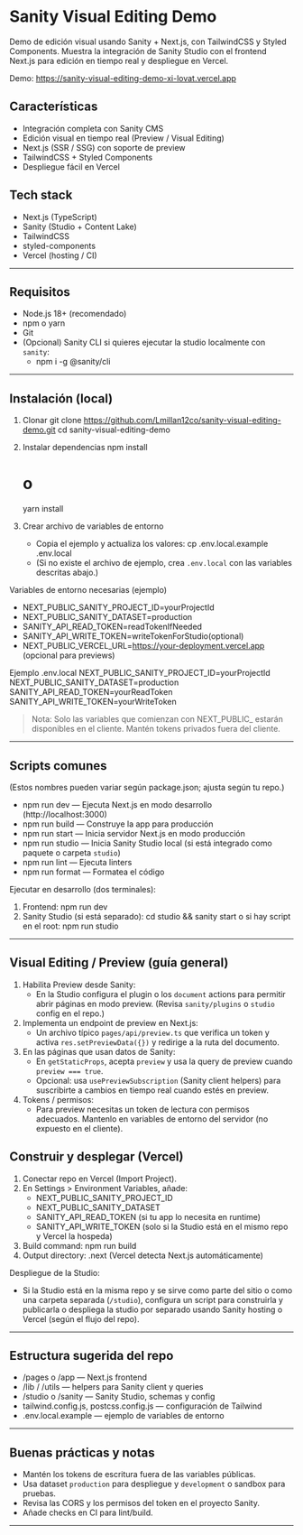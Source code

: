 # Sanity Visual Editing Demo

Demo de edición visual usando Sanity + Next.js, con TailwindCSS y Styled Components. Muestra la integración de Sanity Studio con el frontend Next.js para edición en tiempo real y despliegue en Vercel.

Demo: https://sanity-visual-editing-demo-xi-lovat.vercel.app

## Características
- Integración completa con Sanity CMS
- Edición visual en tiempo real (Preview / Visual Editing)
- Next.js (SSR / SSG) con soporte de preview
- TailwindCSS + Styled Components
- Despliegue fácil en Vercel

## Tech stack
- Next.js (TypeScript)
- Sanity (Studio + Content Lake)
- TailwindCSS
- styled-components
- Vercel (hosting / CI)

---

## Requisitos
- Node.js 18+ (recomendado)
- npm o yarn
- Git
- (Opcional) Sanity CLI si quieres ejecutar la studio localmente con `sanity`:
  - npm i -g @sanity/cli

---

## Instalación (local)

1. Clonar
   git clone https://github.com/Lmillan12co/sanity-visual-editing-demo.git
   cd sanity-visual-editing-demo

2. Instalar dependencias
   npm install
   # o
   yarn install

3. Crear archivo de variables de entorno
   - Copia el ejemplo y actualiza los valores:
     cp .env.local.example .env.local
   - (Si no existe el archivo de ejemplo, crea `.env.local` con las variables descritas abajo.)

Variables de entorno necesarias (ejemplo)
- NEXT_PUBLIC_SANITY_PROJECT_ID=yourProjectId
- NEXT_PUBLIC_SANITY_DATASET=production
- SANITY_API_READ_TOKEN=readTokenIfNeeded
- SANITY_API_WRITE_TOKEN=writeTokenForStudio(optional)
- NEXT_PUBLIC_VERCEL_URL=https://your-deployment.vercel.app (opcional para previews)

Ejemplo .env.local
NEXT_PUBLIC_SANITY_PROJECT_ID=yourProjectId
NEXT_PUBLIC_SANITY_DATASET=production
SANITY_API_READ_TOKEN=yourReadToken
SANITY_API_WRITE_TOKEN=yourWriteToken

> Nota: Solo las variables que comienzan con NEXT_PUBLIC_ estarán disponibles en el cliente. Mantén tokens privados fuera del cliente.

---

## Scripts comunes

(Estos nombres pueden variar según package.json; ajusta según tu repo.)

- npm run dev — Ejecuta Next.js en modo desarrollo (http://localhost:3000)
- npm run build — Construye la app para producción
- npm run start — Inicia servidor Next.js en modo producción
- npm run studio — Inicia Sanity Studio local (si está integrado como paquete o carpeta `studio`)
- npm run lint — Ejecuta linters
- npm run format — Formatea el código

Ejecutar en desarrollo (dos terminales):
1) Frontend:
   npm run dev
2) Sanity Studio (si está separado):
   cd studio && sanity start
o si hay script en el root:
   npm run studio

---

## Visual Editing / Preview (guía general)

1. Habilita Preview desde Sanity:
   - En la Studio configura el plugin o los `document` actions para permitir abrir páginas en modo preview. (Revisa `sanity/plugins` o `studio` config en el repo.)
2. Implementa un endpoint de preview en Next.js:
   - Un archivo típico `pages/api/preview.ts` que verifica un token y activa `res.setPreviewData({})` y redirige a la ruta del documento.
3. En las páginas que usan datos de Sanity:
   - En `getStaticProps`, acepta `preview` y usa la query de preview cuando `preview === true`.
   - Opcional: usa `usePreviewSubscription` (Sanity client helpers) para suscribirte a cambios en tiempo real cuando estés en preview.
4. Tokens / permisos:
   - Para preview necesitas un token de lectura con permisos adecuados. Mantenlo en variables de entorno del servidor (no expuesto en el cliente).


## Construir y desplegar (Vercel)

1. Conectar repo en Vercel (Import Project).
2. En Settings > Environment Variables, añade:
   - NEXT_PUBLIC_SANITY_PROJECT_ID
   - NEXT_PUBLIC_SANITY_DATASET
   - SANITY_API_READ_TOKEN (si tu app lo necesita en runtime)
   - SANITY_API_WRITE_TOKEN (solo si la Studio está en el mismo repo y Vercel la hospeda)
3. Build command: npm run build
4. Output directory: .next (Vercel detecta Next.js automáticamente)

Despliegue de la Studio:
- Si la Studio está en la misma repo y se sirve como parte del sitio o como una carpeta separada (`/studio`), configura un script para construirla y publicarla o despliega la studio por separado usando Sanity hosting o Vercel (según el flujo del repo).

---

## Estructura sugerida del repo
- /pages o /app — Next.js frontend
- /lib / /utils — helpers para Sanity client y queries
- /studio o /sanity — Sanity Studio, schemas y config
- tailwind.config.js, postcss.config.js — configuración de Tailwind
- .env.local.example — ejemplo de variables de entorno

---

## Buenas prácticas y notas
- Mantén los tokens de escritura fuera de las variables públicas.
- Usa dataset `production` para despliegue y `development` o sandbox para pruebas.
- Revisa las CORS y los permisos del token en el proyecto Sanity.
- Añade checks en CI para lint/build.

---
